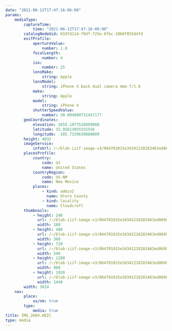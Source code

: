 ```yaml
---
date: "2021-06-12T17:47:16-06:00"
params:
    mediaType:
        captureTime:
            time: "2021-06-12T17:47:16-06:00"
        catalogNodeUid: 0197d114-f0df-725e-8fbc-10b8f055d4fd
        exifProfile:
            apertureValue:
                number: 1.8
            focalLength:
                number: 4
            iso:
                number: 25
            lensMake:
                string: Apple
            lensModel:
                string: iPhone X back dual camera 4mm f/1.8
            make:
                string: Apple
            model:
                string: iPhone X
            shutterSpeedValue:
                number: 30.004800731457177
        geoCoordinates:
            elevation: 2655.1977528089888
            latitude: 32.95613055555556
            longitude: -105.7339638888889
        height: 4032
        imageService:
            infoUrl: /~/blob-iiif-image-v3/064701015e3d341218283463ed8698ab61a546bfffedb9955272b20fb00c908f/info.json
        placesProfile:
            country:
                code: US
                name: United States
            countryRegion:
                code: US-NM
                name: New Mexico
            places:
                - kind: admin2
                  name: Otero County
                - kind: locality
                  name: Cloudcroft
        thumbnails:
            - height: 240
              url: /~/blob-iiif-image-v3/064701015e3d341218283463ed8698ab61a546bfffedb9955272b20fb00c908f/full/180%2C240/0/default.jpg
              width: 180
            - height: 480
              url: /~/blob-iiif-image-v3/064701015e3d341218283463ed8698ab61a546bfffedb9955272b20fb00c908f/full/360%2C480/0/default.jpg
              width: 360
            - height: 720
              url: /~/blob-iiif-image-v3/064701015e3d341218283463ed8698ab61a546bfffedb9955272b20fb00c908f/full/540%2C720/0/default.jpg
              width: 540
            - height: 1280
              url: /~/blob-iiif-image-v3/064701015e3d341218283463ed8698ab61a546bfffedb9955272b20fb00c908f/full/960%2C1280/0/default.jpg
              width: 960
            - height: 1920
              url: /~/blob-iiif-image-v3/064701015e3d341218283463ed8698ab61a546bfffedb9955272b20fb00c908f/full/1440%2C1920/0/default.jpg
              width: 1440
        width: 3024
    nav:
        place:
            us/nm: true
        type:
            media: true
title: IMG_2604.HEIC
type: media
---
```

